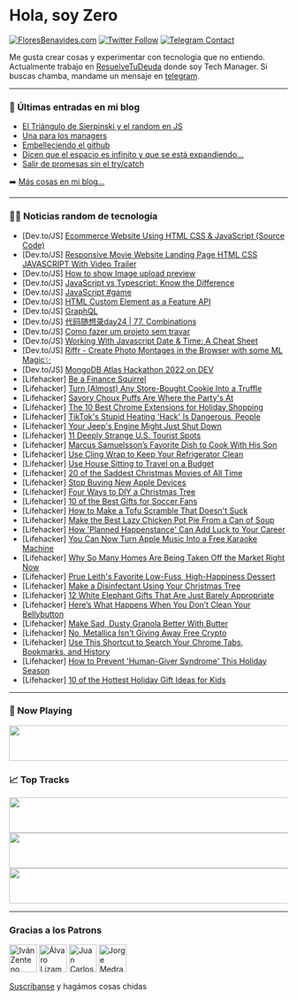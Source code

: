 # Hola, soy Zero

[![FloresBenavides.com](https://img.shields.io/website?down_message=oops&label=MiBlog&style=for-the-badge&up_message=online&url=https%3A%2F%2Ffloresbenavides.com)](https://floresbenavides.com) [![Twitter Follow](https://img.shields.io/twitter/follow/ZeroDragon?color=%231DA1F2&label=Follow&logo=twitter&logoColor=ffffff&style=for-the-badge)](https://twitter.com/zerodragon) [![Telegram Contact](https://img.shields.io/badge/escr%C3%ADbeme-ZeroDragon-%2326A5E4?style=for-the-badge&logo=telegram)](https://t.me/zerodragon)

Me gusta crear cosas y experimentar con tecnología que no entiendo.
Actualmente trabajo en [ResuelveTuDeuda](http://github.com/resuelve) donde soy Tech Manager.
Si buscas chamba, mandame un mensaje en [telegram](https://t.me/zerodragon).

---

### 📕 Últimas entradas en mi blog
<!-- BLOG-POST-LIST:START -->
- [El Triángulo de Sierpinski y el random en JS](https://floresbenavides.com/el-triangulo-de-sierpinski-y-el-random-en-js/)
- [Una para los managers](https://floresbenavides.com/una-para-los-managers/)
- [Embelleciendo el github](https://floresbenavides.com/embelleciendo-el-github/)
- [Dicen que el espacio es infinito y que se está expandiendo…](https://floresbenavides.com/dicen-que-el-espacio-es-infinito-y-que-se-esta-expandiendo/)
- [Salir de promesas sin el try/catch](https://floresbenavides.com/salir-de-promesas-sin-el-try-catch/)
<!-- BLOG-POST-LIST:END -->

➡️ [Más cosas en mi blog...](https://floresbenavides.com)

---

### 👨‍💻 Noticias random de tecnología
<!-- TECH-POSTS:START -->
- [Dev.to/JS] [Ecommerce Website Using HTML CSS &amp; JavaScript &lpar;Source Code&rpar;](https://dev.to/dailywebdesign/ecommerce-website-using-html-css-javascript-source-code-4a47)
- [Dev.to/JS] [Responsive Movie Website Landing Page HTML CSS JAVASCRIPT With Video Trailer](https://dev.to/dailywebdesign/responsive-movie-website-landing-page-html-css-javascript-with-video-trailer-227l)
- [Dev.to/JS] [How to show Image upload preview](https://dev.to/thecoollearner/how-to-show-image-upload-preview-44g5)
- [Dev.to/JS] [JavaScript vs Typescript: Know the Difference](https://dev.to/alishaas11/javascript-vs-typescript-know-the-difference-4dg6)
- [Dev.to/JS] [JavaScript #game](https://dev.to/asish0sahu/javascript-game-18gl)
- [Dev.to/JS] [HTML Custom Element as a Feature API](https://dev.to/begin/html-custom-element-as-a-feature-api-3h0g)
- [Dev.to/JS] [GraphQL](https://dev.to/abbhiishek/graphql-2hc2)
- [Dev.to/JS] [代码随想录day24 | 77. Combinations](https://dev.to/986913/dai-ma-sui-xiang-lu-day24-77-combinations-2fk7)
- [Dev.to/JS] [Como fazer um projeto sem travar](https://dev.to/rafinhadev/como-fazer-um-projeto-sem-travar-1ja5)
- [Dev.to/JS] [Working With Javascript Date &amp; Time: A Cheat Sheet](https://dev.to/jessewei/working-with-javascript-date-time-a-cheat-sheet-1bjo)
- [Dev.to/JS] [Riffr - Create Photo Montages in the Browser with some ML Magic✨](https://dev.to/gulliblelamb/riffr-create-photo-montages-in-the-browser-with-some-ml-magic-5271)
- [Dev.to/JS] [MongoDB Atlas Hackathon 2022 on DEV](https://dev.to/ankitbrijwasi/mongodb-atlas-hackathon-2022-on-dev-15im)
- [Lifehacker] [Be a Finance Squirrel](https://lifehacker.com/be-a-finance-squirrel-1849871811)
- [Lifehacker] [Turn &lpar;Almost&rpar; Any Store-Bought Cookie Into a Truffle](https://lifehacker.com/turn-almost-any-store-bought-cookie-into-a-truffle-1849871666)
- [Lifehacker] [Savory Choux Puffs Are Where the Party&#39;s At](https://lifehacker.com/savory-choux-puffs-are-where-the-partys-at-1849871346)
- [Lifehacker] [The 10 Best Chrome Extensions for Holiday Shopping](https://lifehacker.com/the-10-best-chrome-extensions-for-holiday-shopping-1849869457)
- [Lifehacker] [TikTok&#39;s Stupid Heating &#39;Hack&#39; Is Dangerous, People](https://lifehacker.com/tiktoks-stupid-heating-hack-is-dangerous-people-1849870601)
- [Lifehacker] [Your Jeep&#39;s Engine Might Just Shut Down](https://lifehacker.com/these-jeeps-are-being-recalled-for-a-possible-sudden-en-1849870560)
- [Lifehacker] [11 Deeply Strange U.S. Tourist Spots](https://lifehacker.com/11-deeply-strange-u-s-tourist-spots-1849870496)
- [Lifehacker] [Marcus Samuelsson’s Favorite Dish to Cook With His Son](https://lifehacker.com/marcus-samuelsson-s-favorite-dish-to-cook-with-his-son-1849864949)
- [Lifehacker] [Use Cling Wrap to Keep Your Refrigerator Clean](https://lifehacker.com/use-cling-wrap-to-keep-your-refrigerator-clean-1849869857)
- [Lifehacker] [Use House Sitting to Travel on a Budget](https://lifehacker.com/use-house-sitting-to-travel-on-a-budget-1849869548)
- [Lifehacker] [20 of the Saddest Christmas Movies of All Time](https://lifehacker.com/20-of-the-saddest-christmas-movies-of-all-time-1849865801)
- [Lifehacker] [Stop Buying New Apple Devices](https://lifehacker.com/stop-buying-new-apple-devices-1849868903)
- [Lifehacker] [Four Ways to DIY a Christmas Tree](https://lifehacker.com/four-ways-to-diy-a-christmas-tree-1849867789)
- [Lifehacker] [10 of the Best Gifts for Soccer Fans](https://lifehacker.com/10-of-the-best-gifts-for-soccer-fans-1849866009)
- [Lifehacker] [How to Make a Tofu Scramble That Doesn&#39;t Suck](https://lifehacker.com/how-to-make-a-tofu-scramble-that-doesnt-suck-1849865839)
- [Lifehacker] [Make the Best Lazy Chicken Pot Pie From a Can of Soup](https://lifehacker.com/make-the-best-lazy-chicken-pot-pie-from-a-can-of-soup-1849865516)
- [Lifehacker] [How &#39;Planned Happenstance&#39; Can Add Luck to Your Career](https://lifehacker.com/how-planned-happenstance-can-add-luck-to-your-career-1849865120)
- [Lifehacker] [You Can Now Turn Apple Music Into a Free Karaoke Machine](https://lifehacker.com/you-can-now-turn-apple-music-into-a-free-karaoke-machin-1849865397)
- [Lifehacker] [Why So Many Homes Are Being Taken Off the Market Right Now](https://lifehacker.com/why-so-many-homes-are-being-taken-off-the-market-right-1849858667)
- [Lifehacker] [Prue Leith&#39;s Favorite Low-Fuss, High-Happiness Dessert](https://lifehacker.com/prue-leiths-favorite-low-fuss-high-happiness-dessert-1849864864)
- [Lifehacker] [Make a Disinfectant Using Your Christmas Tree](https://lifehacker.com/make-a-disinfectant-using-your-christmas-tree-1849865101)
- [Lifehacker] [12 White Elephant Gifts That Are Just Barely Appropriate](https://lifehacker.com/12-white-elephant-gifts-that-are-just-barely-appropriat-1849864639)
- [Lifehacker] [Here’s What Happens When You Don’t Clean Your Bellybutton](https://lifehacker.com/here-s-what-happens-when-you-don-t-clean-your-bellybutt-1849864424)
- [Lifehacker] [Make Sad, Dusty Granola Better With Butter](https://lifehacker.com/make-sad-dusty-granola-better-with-butter-1849864603)
- [Lifehacker] [No, Metallica Isn&#39;t Giving Away Free Crypto](https://lifehacker.com/no-metallica-isnt-giving-away-free-crypto-1849864418)
- [Lifehacker] [Use This Shortcut to Search Your Chrome Tabs, Bookmarks, and History](https://lifehacker.com/use-this-shortcut-to-search-your-chrome-tabs-bookmarks-1849863963)
- [Lifehacker] [How to Prevent &#39;Human-Giver Syndrome&#39; This Holiday Season](https://lifehacker.com/how-to-prevent-human-giver-syndrome-this-holiday-season-1849862145)
- [Lifehacker] [10 of the Hottest Holiday Gift Ideas for Kids](https://lifehacker.com/10-of-the-hottest-holiday-gift-ideas-for-kids-1849861941)<!-- TECH-POSTS:END -->

---

### 🎵 Now Playing
<a href="https://spotify-now-playing-dun.vercel.app/now-playing?open"><img src="https://spotify-now-playing-dun.vercel.app/now-playing" width="540" height="64"></a>

### 📈 Top Tracks
<a href="https://spotify-now-playing-dun.vercel.app/top-tracks?i=1&open"><img src="https://spotify-now-playing-dun.vercel.app/top-tracks?i=1" width="540" height="64"></a>
<a href="https://spotify-now-playing-dun.vercel.app/top-tracks?i=2&open"><img src="https://spotify-now-playing-dun.vercel.app/top-tracks?i=2" width="540" height="64"></a>
<a href="https://spotify-now-playing-dun.vercel.app/top-tracks?i=3&open"><img src="https://spotify-now-playing-dun.vercel.app/top-tracks?i=3" width="540" height="64"></a>

---

### Gracias a los Patrons
[<img src="https://avatars.githubusercontent.com/u/243380?v=4" alt="Iván Zenteno" width="50px">](https://github.com/k001) [<img src="https://avatars.githubusercontent.com/u/19955639?v=4" alt="Álvaro Lizama" width="50px">](https://github.com/alvarolizama) [<img src="https://avatars.githubusercontent.com/u/2718753?v=4" alt="Juan Carlos Ruiz" width="50px">](https://github.com/JuanCrg90) [<img src="https://avatars.githubusercontent.com/u/37025?v=4" alt="Jorge Medrano" width="50px">](https://github.com/h1pp1e) 

[Suscríbanse](https://www.patreon.com/zerodragon) y hagámos cosas chidas
